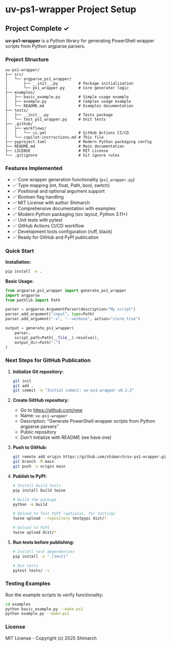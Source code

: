 # uv-ps1-wrapper Project Setup

## Project Complete ✓

**uv-ps1-wrapper** is a Python library for generating PowerShell wrapper scripts from Python argparse parsers.

### Project Structure

```
uv-ps1-wrapper/
├── src/
│   └── argparse_ps1_wrapper/
│       ├── __init__.py         # Package initialization
│       └── ps1_wrapper.py      # Core generator logic
├── examples/
│   ├── basic_example.py        # Simple usage example
│   ├── example.py              # Complex usage example
│   └── README.md               # Examples documentation
├── tests/
│   ├── __init__.py             # Tests package
│   └── test_ps1_wrapper.py     # Unit tests
├── .github/
│   ├── workflows/
│   │   └── ci.yml              # GitHub Actions CI/CD
│   └── copilot-instructions.md # This file
├── pyproject.toml              # Modern Python packaging config
├── README.md                   # Main documentation
├── LICENSE                     # MIT License
└── .gitignore                  # Git ignore rules
```

### Features Implemented

- ✅ Core wrapper generation functionality (`ps1_wrapper.py`)
- ✅ Type mapping (int, float, Path, bool, switch)
- ✅ Positional and optional argument support
- ✅ Boolean flag handling
- ✅ MIT License with author Shimarch
- ✅ Comprehensive documentation with examples
- ✅ Modern Python packaging (src layout, Python 3.11+)
- ✅ Unit tests with pytest
- ✅ GitHub Actions CI/CD workflow
- ✅ Development tools configuration (ruff, black)
- ✅ Ready for GitHub and PyPI publication

### Quick Start

**Installation:**

```bash
pip install -e .
```

**Basic Usage:**

```python
from argparse_ps1_wrapper import generate_ps1_wrapper
import argparse
from pathlib import Path

parser = argparse.ArgumentParser(description="My script")
parser.add_argument("input", type=Path)
parser.add_argument("-v", "--verbose", action="store_true")

output = generate_ps1_wrapper(
    parser,
    script_path=Path(__file__).resolve(),
    output_dir=Path(".")
)
```

### Next Steps for GitHub Publication

1. **Initialize Git repository:**

   ```bash
   git init
   git add .
   git commit -m "Initial commit: uv-ps1-wrapper v0.1.2"
   ```

2. **Create GitHub repository:**

   - Go to https://github.com/new
   - Name: `uv-ps1-wrapper`
   - Description: "Generate PowerShell wrapper scripts from Python argparse parsers"
   - Public repository
   - Don't initialize with README (we have one)

3. **Push to GitHub:**

   ```bash
   git remote add origin https://github.com/shimarch/uv-ps1-wrapper.git
   git branch -M main
   git push -u origin main
   ```

4. **Publish to PyPI:**

   ```bash
   # Install build tools
   pip install build twine

   # Build the package
   python -m build

   # Upload to Test PyPI (optional, for testing)
   twine upload --repository testpypi dist/*

   # Upload to PyPI
   twine upload dist/*
   ```

5. **Run tests before publishing:**

   ```bash
   # Install test dependencies
   pip install -e ".[test]"

   # Run tests
   pytest tests/ -v
   ```

### Testing Examples

Run the example scripts to verify functionality:

```bash
cd examples
python basic_example.py --make-ps1
python example.py --make-ps1
```

### License

MIT License - Copyright (c) 2025 Shimarch
